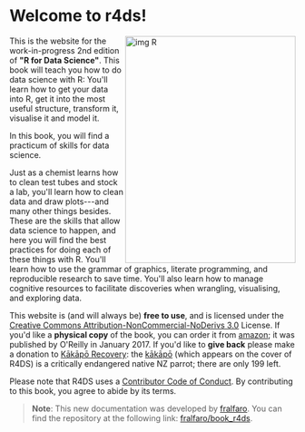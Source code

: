 # Welcome to r4ds!

<img src="https://d33wubrfki0l68.cloudfront.net/b88ef926a004b0fce72b2526b0b5c4413666a4cb/24a30/cover.png" alt="img R" 
     width="300" height="400"  align="right" >

This is the website for the work-in-progress 2nd edition of **"R for Data Science"**.
This book will teach you how to do data science with R: You'll learn how to get your data into R, get it into the most useful structure, transform it, visualise it and model it.
<!--# TO DO: Should "model it" stay here? Omitted? Mentioned with an explanation as to where to go for modeling? --> In this book, you will find a practicum of skills for data science.
Just as a chemist learns how to clean test tubes and stock a lab, you'll learn how to clean data and draw plots---and many other things besides.
These are the skills that allow data science to happen, and here you will find the best practices for doing each of these things with R.
You'll learn how to use the grammar of graphics, literate programming, and reproducible research to save time.
You'll also learn how to manage cognitive resources to facilitate discoveries when wrangling, visualising, and exploring data.

This website is (and will always be) **free to use**, and is licensed under the [Creative Commons Attribution-NonCommercial-NoDerivs 3.0](http://creativecommons.org/licenses/by-nc-nd/3.0/us/) License.
If you'd like a **physical copy** of the book, you can order it from [amazon](http://amzn.to/2aHLAQ1); it was published by O'Reilly in January 2017.
If you'd like to **give back** please make a donation to [Kākāpō Recovery](https://www.doc.govt.nz/kakapo-donate): the [kākāpō](https://www.youtube.com/watch?v=9T1vfsHYiKY) (which appears on the cover of R4DS) is a critically endangered native NZ parrot; there are only 199 left.

Please note that R4DS uses a [Contributor Code of Conduct](https://contributor-covenant.org/version/2/0/CODE_OF_CONDUCT.html).
By contributing to this book, you agree to abide by its terms.

> **Note**: This new documentation was developed by [fralfaro](https://github.com/fralfaro). You can find the repository at the following link: [fralfaro/book_r4ds](https://github.com/fralfaro/book_r4ds).
